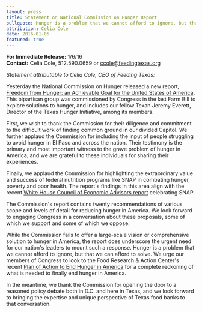 ```yaml
---
layout: press
title: Statement on National Commission on Hunger Report
pullquote: Hunger is a problem that we cannot afford to ignore, but that we can afford to solve.
attribution: Celia Cole
date: 2016-01-06
featured: true
---  
```

**For Immediate Release:** 1/6/16    
**Contact:** Celia Cole, 512.590.0659 or ccole@feedingtexas.org

*Statement attributable to Celia Cole, CEO of Feeding Texas:*

Yesterday the National Commission on Hunger released a new report, [Freedom from Hunger: an Achievable Goal for the United States of America](https://s3-us-west-2.amazonaws.com/assets.feedingtexas.org/pdf/Hunger-Commission-Final-Report.pdf). This bipartisan group was commissioned by Congress in the last Farm Bill to explore solutions to hunger, and includes our fellow Texan Jeremy Everett, Director of the Texas Hunger Initiative, among its members. 

First, we wish to thank the Commission for their diligence and commitment to the difficult work of finding common ground in our divided Capitol. We further applaud the Commission for including the input of people struggling to avoid hunger in El Paso and across the nation. Their testimony is the primary and most important witness to the grave problem of hunger in America, and we are grateful to these individuals for sharing their experiences.

Finally, we applaud the Commission for highlighting the extraordinary value and success of federal nutrition programs like SNAP in combating hunger, poverty and poor health. The report's findings in this area align with the recent [White House Council of Economic Advisors report](http://www.feedingtexas.org/blog/2015/12/A-White-House-Report-Everyone-Should-Read) celebrating SNAP.

The Commission's report contains twenty recommendations of various scope and levels of detail for reducing hunger in America. We look forward to engaging Congress in a conversation about these proposals, some of which we support and some of which we oppose. 

While the Commission fails to offer a large-scale vision or comprehensive solution to hunger in America, the report does underscore the urgent need for our nation's leaders to mount such a response. Hunger is a problem that we cannot afford to ignore, but that we can afford to solve. We urge our members of Congress to look to the Food Research & Action Center's recent [Plan of Action to End Hunger in America](https://s3-us-west-2.amazonaws.com/assets.feedingtexas.org/pdf/FRAC-Plan-to-End-Hunger-in-America.pdf) for a complete reckoning of what is needed to finally end hunger in America. 

In the meantime, we thank the Commission for opening the door to a reasoned policy debate both in D.C. and here in Texas, and we look forward to bringing the expertise and unique perspective of Texas food banks to that conversation. 
